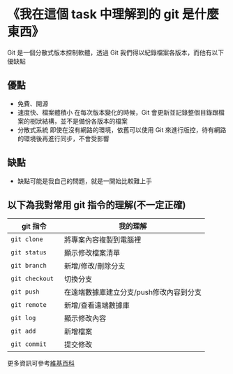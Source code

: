 # 《我在這個 task 中理解到的 git 是什麼東西》


Git 是一個分散式版本控制軟體，透過 Git 我們得以紀錄檔案各版本，而他有以下優缺點

優點
----
* 免費、開源
* 速度快、檔案體積小
      在每次版本變化的時候，Git 會更新並記錄整個目錄跟檔案的樹狀結構，並不是備份各版本的檔案
* 分散式系統
      即使在沒有網路的環境，依舊可以使用 Git 來進行版控，待有網路的環境後再進行同步，不會受影響


缺點
----
* 缺點可能是我自己的問題，就是一開始比較難上手

以下為我對常用 git 指令的理解(不一定正確)
--------------------------------------

git 指令|我的理解
---|---
` git clone `|將專案內容複製到電腦裡
` git status `|顯示修改檔案清單
`git branch `|新增/修改/刪除分支
`git checkout `|切換分支
`git push `|在遠端數據庫建立分支/push修改內容到分支
`git remote `|新增/查看遠端數據庫
`git log `|顯示修改內容
`git add `|新增檔案
`git commit `|提交修改


更多資訊可參考[維基百科](https://zh.wikipedia.org/wiki/Git)

